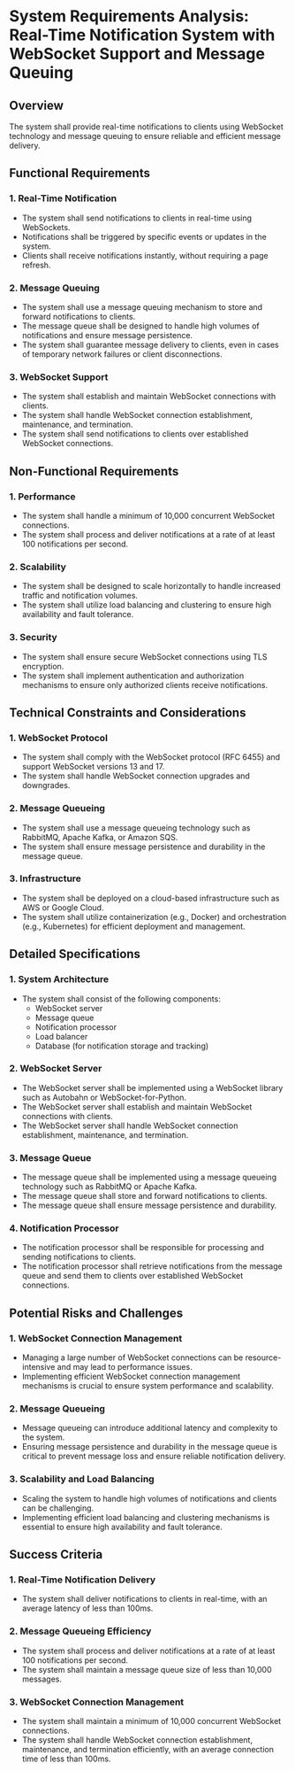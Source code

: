**System Requirements Analysis: Real-Time Notification System with WebSocket Support and Message Queuing**
====================================================================================

**Overview**
-----------

The system shall provide real-time notifications to clients using WebSocket technology and message queuing to ensure reliable and efficient message delivery.

**Functional Requirements**
-------------------------

### 1. Real-Time Notification

* The system shall send notifications to clients in real-time using WebSockets.
* Notifications shall be triggered by specific events or updates in the system.
* Clients shall receive notifications instantly, without requiring a page refresh.

### 2. Message Queuing

* The system shall use a message queuing mechanism to store and forward notifications to clients.
* The message queue shall be designed to handle high volumes of notifications and ensure message persistence.
* The system shall guarantee message delivery to clients, even in cases of temporary network failures or client disconnections.

### 3. WebSocket Support

* The system shall establish and maintain WebSocket connections with clients.
* The system shall handle WebSocket connection establishment, maintenance, and termination.
* The system shall send notifications to clients over established WebSocket connections.

**Non-Functional Requirements**
-----------------------------

### 1. Performance

* The system shall handle a minimum of 10,000 concurrent WebSocket connections.
* The system shall process and deliver notifications at a rate of at least 100 notifications per second.

### 2. Scalability

* The system shall be designed to scale horizontally to handle increased traffic and notification volumes.
* The system shall utilize load balancing and clustering to ensure high availability and fault tolerance.

### 3. Security

* The system shall ensure secure WebSocket connections using TLS encryption.
* The system shall implement authentication and authorization mechanisms to ensure only authorized clients receive notifications.

**Technical Constraints and Considerations**
--------------------------------------------

### 1. WebSocket Protocol

* The system shall comply with the WebSocket protocol (RFC 6455) and support WebSocket versions 13 and 17.
* The system shall handle WebSocket connection upgrades and downgrades.

### 2. Message Queueing

* The system shall use a message queueing technology such as RabbitMQ, Apache Kafka, or Amazon SQS.
* The system shall ensure message persistence and durability in the message queue.

### 3. Infrastructure

* The system shall be deployed on a cloud-based infrastructure such as AWS or Google Cloud.
* The system shall utilize containerization (e.g., Docker) and orchestration (e.g., Kubernetes) for efficient deployment and management.

**Detailed Specifications**
---------------------------

### 1. System Architecture

* The system shall consist of the following components:
	+ WebSocket server
	+ Message queue
	+ Notification processor
	+ Load balancer
	+ Database (for notification storage and tracking)

### 2. WebSocket Server

* The WebSocket server shall be implemented using a WebSocket library such as Autobahn or WebSocket-for-Python.
* The WebSocket server shall establish and maintain WebSocket connections with clients.
* The WebSocket server shall handle WebSocket connection establishment, maintenance, and termination.

### 3. Message Queue

* The message queue shall be implemented using a message queueing technology such as RabbitMQ or Apache Kafka.
* The message queue shall store and forward notifications to clients.
* The message queue shall ensure message persistence and durability.

### 4. Notification Processor

* The notification processor shall be responsible for processing and sending notifications to clients.
* The notification processor shall retrieve notifications from the message queue and send them to clients over established WebSocket connections.

**Potential Risks and Challenges**
-------------------------------------

### 1. WebSocket Connection Management

* Managing a large number of WebSocket connections can be resource-intensive and may lead to performance issues.
* Implementing efficient WebSocket connection management mechanisms is crucial to ensure system performance and scalability.

### 2. Message Queueing

* Message queueing can introduce additional latency and complexity to the system.
* Ensuring message persistence and durability in the message queue is critical to prevent message loss and ensure reliable notification delivery.

### 3. Scalability and Load Balancing

* Scaling the system to handle high volumes of notifications and clients can be challenging.
* Implementing efficient load balancing and clustering mechanisms is essential to ensure high availability and fault tolerance.

**Success Criteria**
---------------------

### 1. Real-Time Notification Delivery

* The system shall deliver notifications to clients in real-time, with an average latency of less than 100ms.

### 2. Message Queueing Efficiency

* The system shall process and deliver notifications at a rate of at least 100 notifications per second.
* The system shall maintain a message queue size of less than 10,000 messages.

### 3. WebSocket Connection Management

* The system shall maintain a minimum of 10,000 concurrent WebSocket connections.
* The system shall handle WebSocket connection establishment, maintenance, and termination efficiently, with an average connection time of less than 100ms.